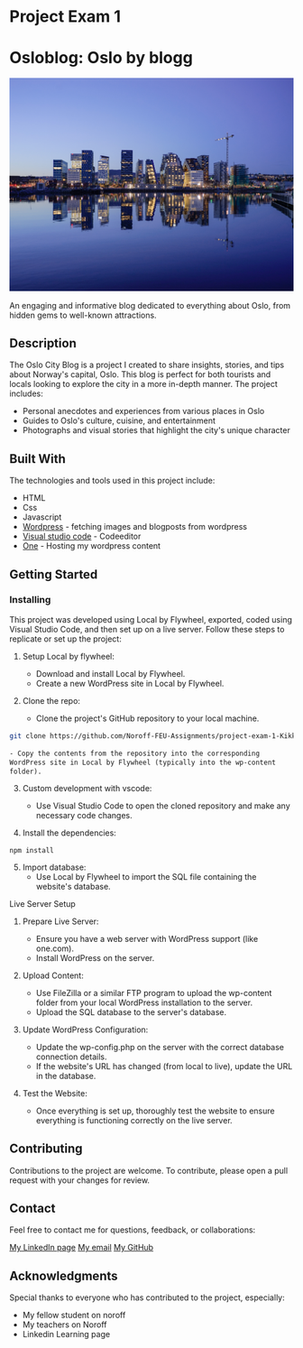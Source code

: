 # Project Exam 1
# Osloblog: Oslo by blogg

<img src="images/readmeimage.jpg" alt="oslo skyline">
<!-- ![oslo skyline] (images/readmeimage.jpg) -->

 <!-- (https://user-images.githubusercontent.com/52622303/164316813-4b12d99f-aeb7-4069-85cf-e72b3a50ac99.png) -->

An engaging and informative blog dedicated to everything about Oslo, from hidden gems to well-known attractions.

## Description

The Oslo City Blog is a project I created to share insights, stories, and tips about Norway's capital, Oslo. This blog is perfect for both tourists and locals looking to explore the city in a more in-depth manner. The project includes:

- Personal anecdotes and experiences from various places in Oslo
- Guides to Oslo's culture, cuisine, and entertainment
- Photographs and visual stories that highlight the city's unique character

## Built With

The technologies and tools used in this project include:

- HTML
- Css
- Javascript
- [Wordpress](https://wordpress.org/) - fetching images and blogposts from wordpress
- [Visual studio code](https://code.visualstudio.com/) - Codeeditor
- [One](https://one.com/) - Hosting my wordpress content

## Getting Started

### Installing

This project was developed using Local by Flywheel, exported, coded using Visual Studio Code, and then set up on a live server. Follow these steps to replicate or set up the project:

1. Setup Local by flywheel:
    - Download and install Local by Flywheel.
    - Create a new WordPress site in Local by Flywheel.

2. Clone the repo:
    - Clone the project's GitHub repository to your local machine.

```bash
git clone https://github.com/Noroff-FEU-Assignments/project-exam-1-Kikkiin
```
    - Copy the contents from the repository into the corresponding WordPress site in Local by Flywheel (typically into the wp-content folder).

3. Custom development with vscode: 
    - Use Visual Studio Code to open the cloned repository and make any necessary code changes.

4. Install the dependencies:

```
npm install
```

5. Import database:
    - Use Local by Flywheel to import the SQL file containing the website's database.


Live Server Setup

1. Prepare Live Server:
    - Ensure you have a web server with WordPress support (like one.com).
    - Install WordPress on the server.

2. Upload Content:
    - Use FileZilla or a similar FTP program to upload the wp-content folder from your local WordPress installation to the server.
    - Upload the SQL database to the server's database.

3. Update WordPress Configuration:
    - Update the wp-config.php on the server with the correct database connection details.
    - If the website's URL has changed (from local to live), update the URL in the database. 

4. Test the Website:
    - Once everything is set up, thoroughly test the website to ensure everything is functioning correctly on the live server.


## Contributing

Contributions to the project are welcome. To contribute, please open a pull request with your changes for review.

## Contact

Feel free to contact me for questions, feedback, or collaborations:

[My LinkedIn page](https://www.linkedin.com/in/kristin-kristiansen-034878261/)
[My email](kristinkristiansen9@gmail.com)
[My GitHub](https://github.com/Kikkiin)

## Acknowledgments

Special thanks to everyone who has contributed to the project, especially:

- My fellow student on noroff
- My teachers on Noroff
- Linkedin Learning page
